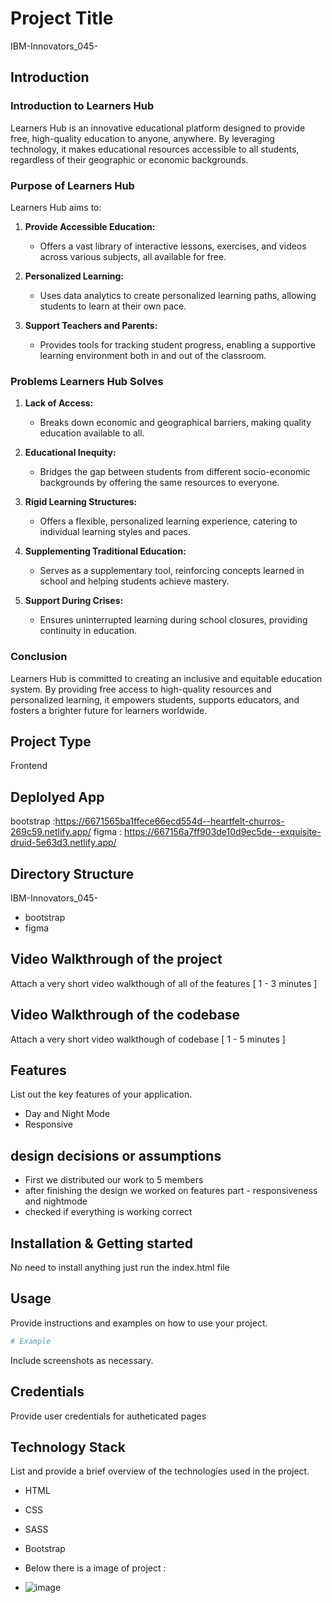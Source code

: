 # Project Title
IBM-Innovators_045-

## Introduction
### Introduction to Learners Hub

Learners Hub is an innovative educational platform designed to provide free, high-quality education to anyone, anywhere. By leveraging technology, it makes educational resources accessible to all students, regardless of their geographic or economic backgrounds.

### Purpose of Learners Hub

Learners Hub aims to:

1. **Provide Accessible Education:**
   - Offers a vast library of interactive lessons, exercises, and videos across various subjects, all available for free.

2. **Personalized Learning:**
   - Uses data analytics to create personalized learning paths, allowing students to learn at their own pace.

3. **Support Teachers and Parents:**
   - Provides tools for tracking student progress, enabling a supportive learning environment both in and out of the classroom.

### Problems Learners Hub Solves

1. **Lack of Access:**
   - Breaks down economic and geographical barriers, making quality education available to all.

2. **Educational Inequity:**
   - Bridges the gap between students from different socio-economic backgrounds by offering the same resources to everyone.

3. **Rigid Learning Structures:**
   - Offers a flexible, personalized learning experience, catering to individual learning styles and paces.

4. **Supplementing Traditional Education:**
   - Serves as a supplementary tool, reinforcing concepts learned in school and helping students achieve mastery.

5. **Support During Crises:**
   - Ensures uninterrupted learning during school closures, providing continuity in education.

### Conclusion

Learners Hub is committed to creating an inclusive and equitable education system. By providing free access to high-quality resources and personalized learning, it empowers students, supports educators, and fosters a brighter future for learners worldwide.

## Project Type
Frontend 

## Deplolyed App
bootstrap :https://6671565ba1ffece66ecd554d--heartfelt-churros-269c59.netlify.app/
figma : https://667156a7ff903de10d9ec5de--exquisite-druid-5e63d3.netlify.app/

## Directory Structure
IBM-Innovators_045-
  - bootstrap
  - figma

## Video Walkthrough of the project
Attach a very short video walkthough of all of the features [ 1 - 3 minutes ]

## Video Walkthrough of the codebase
Attach a very short video walkthough of codebase [ 1 - 5 minutes ]

## Features
List out the key features of your application.

- Day and Night Mode
- Responsive

## design decisions or assumptions
- First we distributed our work to 5 members
- after finishing the design we worked on features part - responsiveness and nightmode
- checked if everything is working correct

## Installation & Getting started
No need to install anything just run the index.html file


## Usage
Provide instructions and examples on how to use your project.

```bash
# Example
```

Include screenshots as necessary.

## Credentials
Provide user credentials for autheticated pages

## Technology Stack
List and provide a brief overview of the technologies used in the project.

- HTML

- CSS
- SASS
- Bootstrap
- Below there is a image of project :
- ![image](https://github.com/user-attachments/assets/5d1bd9db-b426-4298-adc1-db82f6d13a85)
